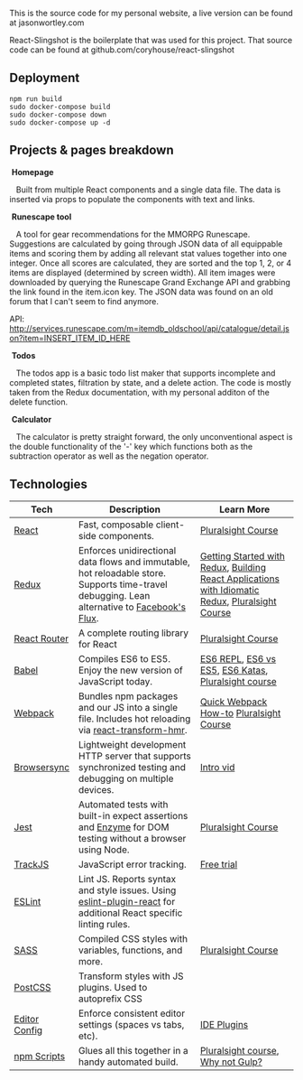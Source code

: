 This is the source code for my personal website, a live version can be found at jasonwortley.com

React-Slingshot is the boilerplate that was used for this project. That source code can be found at github.com/coryhouse/react-slingshot


## Deployment

```
npm run build
sudo docker-compose build
sudo docker-compose down
sudo docker-compose up -d
```

## Projects & pages breakdown


&nbsp;**Homepage**

&nbsp;&nbsp;&nbsp;Built from multiple React components and a single data file. The data is inserted via props to 
populate the components with text and links.


&nbsp;**Runescape tool**

&nbsp;&nbsp;&nbsp;A tool for gear recommendations for the MMORPG Runescape. Suggestions are calculated by going through 
JSON data of all equippable items and scoring them by adding all relevant stat values together into one integer. Once 
all scores are calculated, they are sorted and the top 1, 2, or 4 items are displayed (determined by screen width). 
All item images were downloaded by querying the Runescape Grand Exchange API and grabbing the link found in the 
item.icon key. The JSON data was found on an old forum that I can't seem to find anymore.

API: http://services.runescape.com/m=itemdb_oldschool/api/catalogue/detail.json?item=INSERT_ITEM_ID_HERE


&nbsp;**Todos**

&nbsp;&nbsp;&nbsp;The todos app is a basic todo list maker that supports incomplete and completed states, filtration by 
state, and a delete action. The code is mostly taken from the Redux documentation, with my personal additon of the 
delete function.


&nbsp;**Calculator**

&nbsp;&nbsp;&nbsp;The calculator is pretty straight forward, the only unconventional aspect is the double functionality 
of the '-' key which functions both as the subtraction operator as well as the negation operator.



## Technologies

| **Tech** | **Description** |**Learn More**|
|----------|-------|---|
|  [React](https://facebook.github.io/react/)  |   Fast, composable client-side components.    | [Pluralsight Course](https://www.pluralsight.com/courses/react-flux-building-applications)  |
|  [Redux](http://redux.js.org) |  Enforces unidirectional data flows and immutable, hot reloadable store. Supports time-travel debugging. Lean alternative to [Facebook's Flux](https://facebook.github.io/flux/docs/overview.html).| [Getting Started with Redux](https://egghead.io/courses/getting-started-with-redux), [Building React Applications with Idiomatic Redux](https://egghead.io/courses/building-react-applications-with-idiomatic-redux), [Pluralsight Course](http://www.pluralsight.com/courses/react-redux-react-router-es6)|
|  [React Router](https://github.com/reactjs/react-router) | A complete routing library for React | [Pluralsight Course](https://www.pluralsight.com/courses/react-flux-building-applications) |
|  [Babel](http://babeljs.io) |  Compiles ES6 to ES5. Enjoy the new version of JavaScript today.     | [ES6 REPL](https://babeljs.io/repl/), [ES6 vs ES5](http://es6-features.org), [ES6 Katas](http://es6katas.org), [Pluralsight course](https://www.pluralsight.com/courses/javascript-fundamentals-es6)    |
| [Webpack](http://webpack.github.io) | Bundles npm packages and our JS into a single file. Includes hot reloading via [react-transform-hmr](https://www.npmjs.com/package/react-transform-hmr). | [Quick Webpack How-to](https://github.com/petehunt/webpack-howto) [Pluralsight Course](https://www.pluralsight.com/courses/webpack-fundamentals)|
| [Browsersync](https://www.browsersync.io/) | Lightweight development HTTP server that supports synchronized testing and debugging on multiple devices. | [Intro vid](https://www.youtube.com/watch?time_continue=1&v=heNWfzc7ufQ)|
| [Jest](https://facebook.github.io/jest/) | Automated tests with built-in expect assertions and [Enzyme](https://github.com/airbnb/enzyme) for DOM testing without a browser using Node. | [Pluralsight Course](https://www.pluralsight.com/courses/testing-javascript) |
| [TrackJS](https://trackjs.com/) | JavaScript error tracking. | [Free trial](https://my.trackjs.com/signup)|  
| [ESLint](http://eslint.org/)| Lint JS. Reports syntax and style issues. Using [eslint-plugin-react](https://github.com/yannickcr/eslint-plugin-react) for additional React specific linting rules. | |
| [SASS](http://sass-lang.com/) | Compiled CSS styles with variables, functions, and more. | [Pluralsight Course](https://www.pluralsight.com/courses/better-css)|
| [PostCSS](https://github.com/postcss/postcss) | Transform styles with JS plugins. Used to autoprefix CSS |
| [Editor Config](http://editorconfig.org) | Enforce consistent editor settings (spaces vs tabs, etc). | [IDE Plugins](http://editorconfig.org/#download) |
| [npm Scripts](https://docs.npmjs.com/misc/scripts)| Glues all this together in a handy automated build. | [Pluralsight course](https://www.pluralsight.com/courses/npm-build-tool-introduction), [Why not Gulp?](https://medium.com/@housecor/why-i-left-gulp-and-grunt-for-npm-scripts-3d6853dd22b8#.vtaziro8n)  |
